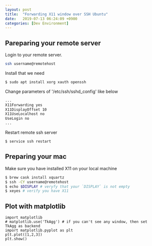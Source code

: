 ```yaml
---
layout: post
title:  "Forwarding X11 window over SSH Ubuntu"
date:   2019-07-13 06:24:09 +0900
categories: [Dev Environment]
---
```




## Pareparing your remote server

Login to your remote server.

```bash
ssh username@remotehost 

```


Install that we need

```bash
$ sudo apt install xorg xauth openssh
```

Change parameters of '/etc/ssh/sshd_config' like below 


```bash
...
X11Forwarding yes
X11DisplayOffset 10
X11UseLocalhost no
UseLogin no
...
```

Restart remote ssh server

```bash
$ service ssh restart

```


## Preparing your mac


Make sure you have installed X11 on your local  machine

```bash
$ brew cask install xquartz
$ ssh -CY username@remotehost
$ echo $DISPLAY # veryfy that your `DISPLAY` is not empty
$ xeyes # verify you have X11

```

## Plot with matplotlib

```
import matplotlib
# matplotlib.use('TkAgg') # if you can't see any window, then set TkAgg as backend
import matplotlib.pyplot as plt
plt.plot([1,2,3])
plt.show()
``` 
